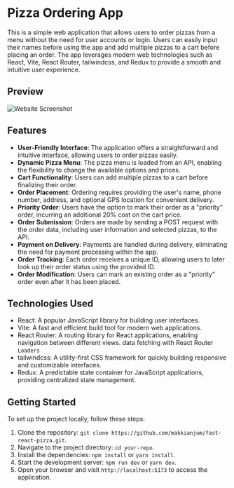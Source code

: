 # Pizza Ordering App

This is a simple web application that allows users to order pizzas from a menu without the need for user accounts or login. Users can easily input their names before using the app and add multiple pizzas to a cart before placing an order. The app leverages modern web technologies such as React, Vite, React Router, tailwindcss, and Redux to provide a smooth and intuitive user experience.

## Preview

![Website Screenshot](https://fast-react-pizza.vercel.app/app.png)

## Features

- **User-Friendly Interface**: The application offers a straightforward and intuitive interface, allowing users to order pizzas easily.
- **Dynamic Pizza Menu**: The pizza menu is loaded from an API, enabling the flexibility to change the available options and prices.
- **Cart Functionality**: Users can add multiple pizzas to a cart before finalizing their order.
- **Order Placement**: Ordering requires providing the user's name, phone number, address, and optional GPS location for convenient delivery.
- **Priority Order**: Users have the option to mark their order as a "priority" order, incurring an additional 20% cost on the cart price.
- **Order Submission**: Orders are made by sending a POST request with the order data, including user information and selected pizzas, to the API.
- **Payment on Delivery**: Payments are handled during delivery, eliminating the need for payment processing within the app.
- **Order Tracking**: Each order receives a unique ID, allowing users to later look up their order status using the provided ID.
- **Order Modification**: Users can mark an existing order as a "priority" order even after it has been placed.

## Technologies Used

- React: A popular JavaScript library for building user interfaces.
- Vite: A fast and efficient build tool for modern web applications.
- React Router: A routing library for React applications, enabling navigation between different views. data fetching with React Router `Loaders`
- tailwindcss: A utility-first CSS framework for quickly building responsive and customizable interfaces.
- Redux: A predictable state container for JavaScript applications, providing centralized state management.

## Getting Started

To set up the project locally, follow these steps:

1. Clone the repository: `git clone https://github.com/makkianjum/fast-react-pizza.git`.
2. Navigate to the project directory: `cd your-repo`.
3. Install the dependencies: `npm install` or `yarn install`.
4. Start the development server: `npm run dev` or `yarn dev`.
5. Open your browser and visit `http://localhost:5173` to access the application.
